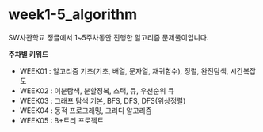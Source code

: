 # week1-5_algorithm
SW사관학교 정글에서 1~5주차동안 진행한 알고리즘 문제풀이입니다.
<br>

**주차별 키워드**

- WEEK01 : 알고리즘 기초(기초, 배열, 문자열, 재귀함수), 정렬, 완전탐색, 시간복잡도
- WEEK02 : 이분탐색, 분할정복, 스택, 큐, 우선순위 큐
- WEEK03 : 그래프 탐색 기본, BFS, DFS, DFS(위상정렬)
- WEEK04 : 동적 프로그래밍, 그리디 알고리즘
- WEEK05 : B+트리 프로젝트
